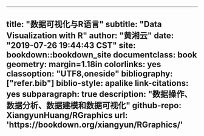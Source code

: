 
---
title: "数据可视化与R语言"
subtitle: "Data Visualization with R"
author: "黄湘云"
date: "2019-07-26 19:44:43 CST"
site: bookdown::bookdown_site
documentclass: book
geometry: margin=1.18in
colorlinks: yes
classoption: "UTF8,oneside"
bibliography: ["refer.bib"]
biblio-style: apalike
link-citations: yes
subparagraph: true
description: "数据操作、数据分析、数据建模和数据可视化"
github-repo: XiangyunHuang/RGraphics
url: 'https\://bookdown.org/xiangyun/RGraphics/'
---

<!-- 

# 欢迎 {#welcome .unnumbered}

::: rmdnote
这本书还处于一个很早期的阶段
:::

## Why R {#why-r .unnumbered}

GNU R 是发布在 GPL-2/3 下的开源自由软件，意味着只要你遵循该协议，就可以自由地获取、修改和发布R 源代码，R 本身的这种开源自由的属性，决定你可以免费地使用它。《The Art of R Programming》的作者 Norm Matloff 给出使用 R 语言的四个优势：它是统计学家开发的，也是为统计学家打造的；内建的矩阵类型和矩阵操作非常高效；不管是来自基础 R 还是 CRAN 上的绘图包，都提供强大的绘图功能；还有优秀的并行能力[^r-over-python]，最近他更是在数据科学中全面比较了 R 与 Python[^r-vs-python-ds]。关于 R 语言和 Python 语言的对比，网络上充斥着很多的文章，除了赞扬，还有表示反对的声音，如 R语言采用的对 GPL 协议 [^python-over-r-gpl]，甚至有人列举了逃离 R 语言阵营的10大上榜理由[^top-ten-bad-r]，datacamp 提供了一份较为完整的对比图，仅供参考[^r-vs-python]。如果你是学统计的学生或者数据分析师，我都建议你先学习 R[^why-r]，如果你是社会科学的学生和研究者， R 社区开发了 GUI 工具，如 [Rcmdr](https://socialsciences.mcmaster.ca/jfox/Misc/Rcmdr/) 和 [rattle](https://rattle.togaware.com/)，还有基于 Shiny 的分析工具 [radiant](https://github.com/radiant-rstats/radiant) 和类似 SPSS 的 [JASP](https://jasp-stats.org/)。

R 语言比较遭人诟病的大概有：

1. R 包总体数量已达到 15000+，年度增长速度大约在 4.6\% 左右，很多 R 包都在重复造轮子，且 R 包之间依赖关系非常复杂。若与 Python 作一个对比，所有的 R 包和 Python 模块必须处于活跃维护，拥有大批粉丝，维护者在社区内享有声誉，有厂子或科研经费支持。我们不打嘴仗，不下结论，只做对比，不完善之处还请大家指出并补充，见表 \@ref(tab:r-vs-python)。
1. 每个 Base R 包内的函数非常多，参数也非常多，功能涉及方方面面，初学者学习起来难度非常大！数据处理和可视化常用基本包最流行的 tidyverse 系列和基础 R 系统存在很多不一致，在不清楚的情况下很难掌握，而陷于已有的函数不能自拔！ 
1. R 是面向对象的程序设计语言，是解释性的语言，也是函数式编程语言，包含的程序设计风格非常多，仅面向对象的设计就有 S3、 S4、 RC、 R5 和 R6。每一个操作都是函数调用，一切皆是对象的环境和闭包概念简洁又复杂。
1. R 内置的数据结构非常多，原子类型的有字符、布尔、整型、复数、双精度浮点、单精度浮点等，此外常见的还有数据框、列表。每个特定的领域往往还有特殊的类型，如时间序列 ts、zoo 等， 空间对象 sp、 raster 和 sf 等。
1. 深入学习 R 实现的统计模型，如 `lm`、`glm` 等，你可能会发现统计学家的程序设计思维如此难懂。

Thomas Lumley, "R Fundamentals and Programming Techniques" <https://faculty.washington.edu/tlumley/Rcourse/R-fundamentals.pdf>

Table: (\#tab:r-vs-python) R 与 Python 常用模块对照表

-----------------------------------------------------------------------------------------------------------------------
  比较内容      具体范围                    R 包                                   Python 模块
--------------- --------------------------- -------------------------------------- ------------------------------------
  数据获取      本地、数据库、远程          内置，RCurl、XML、rvest、data.table、  scrapy
                                            odbc

  数据清理      正则表达式                  内置，stringi、stringr、tidyr          re

  数据聚合      SQL支持的所有操作           内置，dplyr、purrr、dbplyr、sparklyr   Numpy、Scipy、Pandas

  数据分析      统计推断的所有方法          内置，lme4、rstan、mxnet、xgoost、     xgboost、scikit-learn、tensorflow、mxnet  
                                            tensorflow               

  数据展示      数据可视化                  内置，ggplot2、plotly                  matplotlib、bokeh、plotly

  数据报告      网页文档、幻灯片            rmarkdown、bookdown、blogdown 

  数据落地      模型部署，调优，维护        plumber、opencpu、fiery
-----------------------------------------------------------------------------------------------------------------------

[^r-over-python]: https://matloff.wordpress.com/2018/11/20/r-python-a-concrete-example/
[^r-vs-python]: https://www.datacamp.com/community/tutorials/r-or-python-for-data-analysis
[^why-r]: https://www.ejwagenmakers.com/misc/HortonEtAl2004.pdf
[^python-over-r-gpl]: https://r-posts.com/how-gpl-makes-me-leave-r-for-python/
[^top-ten-bad-r]: https://decisionstats.com/2009/01/10/top-ten-rrreasons-r-is-bad-for-you/
[^r-vs-python-ds]: https://github.com/matloff/R-vs.-Python-for-Data-Science

## 目标读者 {#who-read-this-book .unnumbered}

本书起源于自己的学习笔记，侧重统计图形，当然也包括在制作统计图形之前的数据导入和ETL操作，后续的数据可视化。本书的目标可以是接触过 R 语言的读者，也可以是零基础者，书的内容侧重数据处理和可视化分析，数据建模的部分比较少。

## 获取帮助 {#Getting-Help-with-R .unnumbered}

R 语言官网给出了一份如何获取帮助的指导 <https://www.r-project.org/help.html>，RStudio 公司也总结了一份 [Getting Help with R](https://support.rstudio.com/hc/en-us/articles/200552336)，又及 <https://blog.rsquaredacademy.com/getting-help-in-r-updated/>
 

## 发展历史 {#history-of-r .unnumbered}

GNU R 最初由 [Ross Ihaka](https://en.wikipedia.org/wiki/Ross_Ihaka) 和 [Robert Gentleman](https://en.wikipedia.org/wiki/Robert_Gentleman_(statistician)) 开发，它脱胎于 S 语言，S 语言形成于大名鼎鼎的美国贝尔实验室，距今已有40多年的历史了[^forty-s]，R语言的前世今生[^history-r]，Ross Ihaka 总结了过去的经验，展望了 R 语言未来发展的方向[^future-r]。

[^future-r]: https://www.stat.auckland.ac.nz/~ihaka/downloads/JSM-Talk.pdf
[^history-r]: https://www.cnblogs.com/chenkai/archive/2013/05/16/3082889.html
[^forty-s]: https://channel9.msdn.com/Events/useR-international-R-User-conference/useR2016/Forty-years-of-S)

## 记号约定 {#conventions .unnumbered}

\index{TinyTeX}
\index{Pandoc}

写作风格，R 包名称都加粗表示，如 **bookdown**， **rmarkdown** 等，软件、编程语言名称保持原样，如 TinyTeX，LyX，TeXLive，R，Python，Stan，C++，SQL等，在代码块中，我们不使用`R>`或`+`，代码输出结果用`#>`注释。**knitr** [@xie_2015_knitr]、 **bookdown** [@xie_2016_bookdown]、 Pandoc 和 TinyTeX ，请使用 XeLaTeX 编译这本书，等宽字体为 [inconsolata](https://ctan.org/pkg/inconsolata) 默认的文本字体为 [Times](https://ctan.org/pkg/mathptmx)


## 运行环境 {#session-info .unnumbered}

重现书籍本节内容需要的 R 包列表如下


```r
xfun::session_info(c("rmarkdown", "bookdown"))
#> R version 3.6.1 (2019-07-05)
#> Platform: x86_64-pc-linux-gnu (64-bit)
#> Running under: Debian GNU/Linux 10 (buster)
#> 
#> Locale:
#>   LC_CTYPE=en_US.UTF-8       LC_NUMERIC=C              
#>   LC_TIME=en_US.UTF-8        LC_COLLATE=en_US.UTF-8    
#>   LC_MONETARY=en_US.UTF-8    LC_MESSAGES=en_US.UTF-8   
#>   LC_PAPER=en_US.UTF-8       LC_NAME=C                 
#>   LC_ADDRESS=C               LC_TELEPHONE=C            
#>   LC_MEASUREMENT=en_US.UTF-8 LC_IDENTIFICATION=C       
#> 
#> Package version:
#>   base64enc_0.1.3 bookdown_0.12   digest_0.6.20   evaluate_0.14  
#>   glue_1.3.1      graphics_3.6.1  grDevices_3.6.1 highr_0.8      
#>   htmltools_0.3.6 jsonlite_1.6    knitr_1.23      magrittr_1.5   
#>   markdown_1.0    methods_3.6.1   mime_0.7        Rcpp_1.0.2     
#>   rmarkdown_1.14  stats_3.6.1     stringi_1.4.3   stringr_1.4.0  
#>   tinytex_0.14    tools_3.6.1     utils_3.6.1     xfun_0.8       
#>   yaml_2.2.0     
#> 
#> Pandoc version: 2.7.3
```

::: rmdnote
本书要求 R 软件版本 3.6.1 因为书中涉及 `barplot` 新增的公式方法，新增多维数组操作函数 `asplit`， `axis` 函数的 `gap.axis` ，新增 `hcl.colors` 函数等，完整列表见官网 [What's New?](https://cran.r-project.org/doc/manuals/r-release/NEWS.html)
:::


书籍同时使用 [bookdown.org](https://bookdown.org) 和 [netlify](https://www.netlify.com) 部署，网址分别是 <https://bookdown.org/xiangyun/RGraphics/> 和 <https://r-graphics.netlify.com/>

-->
